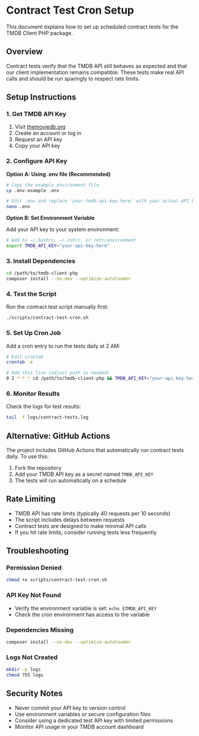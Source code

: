 # Contract Test Cron Setup

This document explains how to set up scheduled contract tests for the TMDB Client PHP package.

## Overview

Contract tests verify that the TMDB API still behaves as expected and that our client implementation remains compatible. These tests make real API calls and should be run sparingly to respect rate limits.

## Setup Instructions

### 1. Get TMDB API Key

1. Visit [themoviedb.org](https://www.themoviedb.org/settings/api)
2. Create an account or log in
3. Request an API key
4. Copy your API key

### 2. Configure API Key

**Option A: Using .env file (Recommended)**

```bash
# Copy the example environment file
cp .env.example .env

# Edit .env and replace 'your-tmdb-api-key-here' with your actual API key
nano .env
```

**Option B: Set Environment Variable**

Add your API key to your system environment:

```bash
# Add to ~/.bashrc, ~/.zshrc, or /etc/environment
export TMDB_API_KEY="your-api-key-here"
```

### 3. Install Dependencies

```bash
cd /path/to/tmdb-client-php
composer install --no-dev --optimize-autoloader
```

### 4. Test the Script

Run the contract test script manually first:

```bash
./scripts/contract-test-cron.sh
```

### 5. Set Up Cron Job

Add a cron entry to run the tests daily at 2 AM:

```bash
# Edit crontab
crontab -e

# Add this line (adjust path as needed)
0 2 * * * cd /path/to/tmdb-client-php && TMDB_API_KEY="your-api-key-here" ./scripts/contract-test-cron.sh
```

### 6. Monitor Results

Check the logs for test results:

```bash
tail -f logs/contract-tests.log
```

## Alternative: GitHub Actions

The project includes GitHub Actions that automatically run contract tests daily. To use this:

1. Fork the repository
2. Add your TMDB API key as a secret named `TMDB_API_KEY`
3. The tests will run automatically on a schedule

## Rate Limiting

- TMDB API has rate limits (typically 40 requests per 10 seconds)
- The script includes delays between requests
- Contract tests are designed to make minimal API calls
- If you hit rate limits, consider running tests less frequently

## Troubleshooting

### Permission Denied
```bash
chmod +x scripts/contract-test-cron.sh
```

### API Key Not Found
- Verify the environment variable is set: `echo $TMDB_API_KEY`
- Check the cron environment has access to the variable

### Dependencies Missing
```bash
composer install --no-dev --optimize-autoloader
```

### Logs Not Created
```bash
mkdir -p logs
chmod 755 logs
```

## Security Notes

- Never commit your API key to version control
- Use environment variables or secure configuration files
- Consider using a dedicated test API key with limited permissions
- Monitor API usage in your TMDB account dashboard
